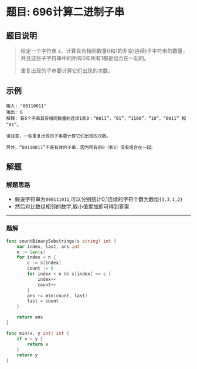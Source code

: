 

# 题目: 696计算二进制子串



## 题目说明

> 给定一个字符串 s，计算具有相同数量0和1的非空(连续)子字符串的数量，并且这些子字符串中的所有0和所有1都是组合在一起的。
>
> 重复出现的子串要计算它们出现的次数。
>



## 示例



```
输入: "00110011"
输出: 6
解释: 有6个子串具有相同数量的连续1和0：“0011”，“01”，“1100”，“10”，“0011” 和 “01”。

请注意，一些重复出现的子串要计算它们出现的次数。

另外，“00110011”不是有效的子串，因为所有的0（和1）没有组合在一起。
```



## 解题



### 解题思路

* 假设字符串为`000111011`,可以分别统计0,1连续的字符个数为数组`{3,3,1,2}`
* 然后对比数组相邻的数字,取小值累加即可得到答案



***

### 题解

```go
func countBinarySubstrings(s string) int {
    var index, last, ans int   
    n := len(s)
    for index < n {
        c := s[index]
        count := 0
        for index < n && s[index] == c {
            index++
            count++
        }
        ans += min(count, last)
        last = count
    }

    return ans
}

func min(x, y int) int {
    if x < y {
        return x
    }
    return y
}

```

